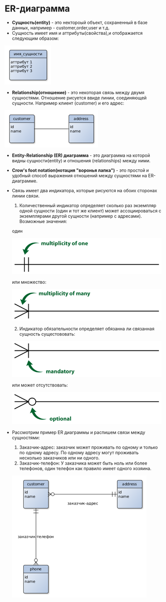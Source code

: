 # ER-диаграмма
* <b>Сущность(entity)</b> - это нектороый объект, сохраненный в базе данных, например - customer,order,user и т.д.
* Сущность имеет имя и аттрибуты(свойства),и отображается следующим образом:

![entity.png](entity.png)
* <b>Relationship(отношение)</b> - это некоторая связь между двумя сущностями. Отношение рисуется ввиде линии, соединяющей сущности. Например клиент (customer) и его адрес:

![customer-address.png](customer-address.png)
* <b>Entity-Relationship (ER) диаграмма</b> - это диаграмма на которой видны сущности(entity) и отношения (relationships) между ними.
* <b>Crow's foot notation(нотация "воронья лапка")</b> - это простой и удобный способ выражения отношений между сущностями на ER-диаграмме.
* Cвязь имеет два индикатора, которые рисуются на обоих сторонах линии связи.
    1. Количественный индикатор определяет сколько раз
    экземпляр одной сущности (один и тот же клиент) может ассоциироваться с экземплярами другой сущности (например с адресами). Возможные значения:

    один

    ![crows-foot-notation-multiplicity-of-one.png](crows-foot-notation-multiplicity-of-one.png)

    или множество:

    ![crows-foot-notation-multiplicity-of-many.png](crows-foot-notation-multiplicity-of-many.png)

    2. Индикатор обязательности определяет обязанна ли связанная сущность сущестововать:

    ![mandratory.png](mandratory.png)

    или может отсутствовать:

    ![optional.png](optional.png)
* Рассмотрим пример ER диаграммы и распишем связи между сущностями:
  1. Заказчик-адрес: заказчик может проживать по одному и только по одному адресу. По одному адреcу могут проживать несколько заказчиков или ни одного.
  2. Заказчик-телефон: У заказчика может быть ноль или более телефонов, один телефон как правило имеет одного хозяина.

  ![cap.png](сap.png)
